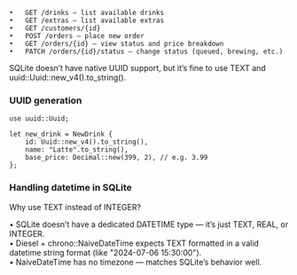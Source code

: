 ```
•	GET /drinks — list available drinks
•	GET /extras — list available extras
•	GET /customers/{id}
•	POST /orders — place new order
•	GET /orders/{id} — view status and price breakdown
•	PATCH /orders/{id}/status — change status (queued, brewing, etc.)
```

SQLite doesn’t have native UUID support, but it’s fine to use TEXT and uuid::Uuid::new_v4().to_string().

### UUID generation

```
use uuid::Uuid;

let new_drink = NewDrink {
    id: Uuid::new_v4().to_string(),
    name: "Latte".to_string(),
    base_price: Decimal::new(399, 2), // e.g. 3.99
};
```

### Handling datetime in SQLite

Why use TEXT instead of INTEGER?

•	SQLite doesn’t have a dedicated DATETIME type — it’s just TEXT, REAL, or INTEGER.<br>
•	Diesel + chrono::NaiveDateTime expects TEXT formatted in a valid datetime string format (like "2024-07-06 15:30:00").<br>
•	NaiveDateTime has no timezone — matches SQLite’s behavior well.